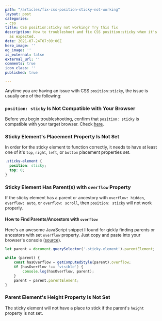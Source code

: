 ```yaml
---
path: "/articles/fix-css-position-sticky-not-working"
layout: post
categories:
- css
title: CSS position:sticky not working? Try this fix
description: How to troubleshoot and fix CSS position:sticky when it's not working
  as expected.
date: 2021-07-24T07:00:00Z
hero_image: ''
og_image: ''
is_external: false
external_url: ''
comments: true
icon_class: ''
published: true

---
```

Anytime you are having an issue with CSS `position:sticky`, the issue is usually  one of the following:

### `position: sticky`  Is Not Compatible with Your Browser

Before you begin troubleshooting, confirm that `position: sticky` is compatible with your target browser. Check [here](https://caniuse.com/css-sticky).

### Sticky Element's Placement Property Is Not Set

In order for the sticky element to function correctly, it needs to have at least one of it's `top`, `right`, `left`, or `bottom` placement properties set.

```css
.sticky-element {
  position: sticky;
  top: 0;
}
```

### Sticky Element Has Parent(s) with `overflow` Property

If the sticky element has a parent or ancestory with `overflow: hidden`, `overflow: auto`, or `overflow: scroll`, then `position: sticky` will not work properly. 

#### How to Find Parents/Ancestors with `overflow`

Here's an awesome JavaScript snippet I found for qickly finding parents or ancestors with set `overflow` property. Just copy and paste into your browser's console ([source](https://www.designcise.com/web/tutorial/how-to-fix-issues-with-css-position-sticky-not-working)).

```javascript
let parent = document.querySelector('.sticky-element').parentElement;

while (parent) {
    const hasOverflow = getComputedStyle(parent).overflow;
    if (hasOverflow !== 'visible') {
        console.log(hasOverflow, parent);
    }
    parent = parent.parentElement;
}
```

### Parent Element's Height Property Is Not Set

The sticky element will not have a place to stick if the parent's `height` property is not set.